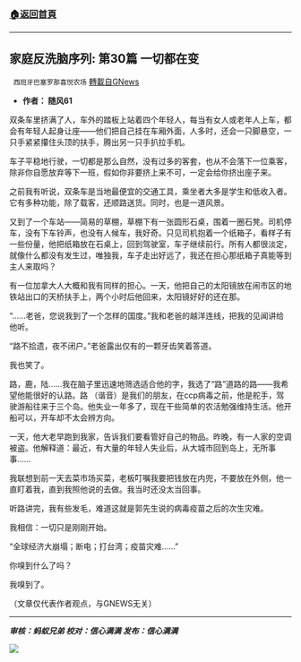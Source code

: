 ###  [:house:返回首頁](https://github.com/ourhimalayas/txt)
---


## 家庭反洗脑序列: 第30篇 一切都在变
` 西班牙巴塞罗那喜悦农场` [轉載自GNews](https://gnews.org/zh-hans/1598126/)

- **作者：  随风61**


双条车里挤满了人，车外的踏板上站着四个年轻人，每当有女人或老年人上车，都会有年轻人起身让座——他们把自己挂在车厢外面，人多时，还会一只脚悬空，一只手紧紧攥住头顶的扶手，腾出另一只手扒拉手机。

车子平稳地行驶，一切都是那么自然，没有过多的客套，也从不会落下一位乘客，除非你自愿放弃等下一班，假如你非要挤上来不可，一定会给你挤出座子来。

之前我有听说，双条车是当地最便宜的交通工具，乘坐者大多是学生和低收入者。它有多种功能，除了载客，还顺路送货。同时，也是一道风景。

又到了一个车站——简易的草棚，草棚下有一张圆形石桌，围着一圈石凳。司机停车，没有下车铃声，也没有人候车，我好奇。只见司机抱着一个纸箱子，看样子有一些份量，他把纸箱放在石桌上，回到驾驶室，车子继续前行。所有人都很淡定，就像什么都没有发生过，唯独我，车子走出好远了，我还在担心那纸箱子真能等到主人来取吗？

有一位加拿大人大概和我有同样的担心。一天，他把自己的太阳镜放在闹市区的地铁站出口的天桥扶手上，两个小时后他回来，太阳镜好好的还在那。

“……老爸，您说我到了一个怎样的国度。”我和老爸的越洋连线，把我的见闻讲给他听。

“路不拾遗，夜不闭户。”老爸露出仅有的一颗牙齿笑着答道。

我也笑了。

路，鹿，陆……我在脑子里迅速地筛选适合他的字，我选了“路”道路的路——我希望他能很好的认路。路 （谐音）是我们的朋友，在ccp病毒之前，他是舵手，驾驶游船往来于三个岛。他失业一年多了，现在干些简单的农活勉强维持生活。他开船可以，开车却不太会辨方向。

一天，他大老早跑到我家，告诉我们要看管好自己的物品。昨晚，有一人家的空调被盗。他解释道：最近，有大量的年轻人失业后，从大城市回到岛上，无所事事……

我联想到前一天去菜市场买菜，老板叮嘱我要把钱放在内兜，不要放在外侧，他一直盯着我，直到我照他说的去做。我当时还没太当回事。

听路讲完，我有些发毛，难道这就是郭先生说的病毒疫苗之后的次生灾难。

我相信：一切只是刚刚开始。

“全球经济大崩塌；断电；打台湾；疫苗灾难……”

你嗅到什么了吗？

我嗅到了。

（文章仅代表作者观点，与GNEWS无关）

* * *

***审核：蚂蚁兄弟
校对：信心满满
发布：信心满满***

![](https://assets.gnews.org/wp-content/uploads/2021/10/GNEWS_CH.-1-1.jpeg)
